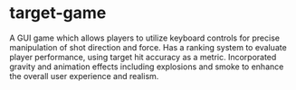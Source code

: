 # target-game
A GUI game which allows players to utilize keyboard controls for precise manipulation of shot direction and force. 
Has a ranking system to evaluate player performance, using target hit accuracy as a metric. 
Incorporated gravity and animation effects including explosions and smoke to enhance the overall user experience and realism. 

